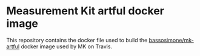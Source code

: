 # Measurement Kit artful docker image

This repository contains the docker file used to build the
[bassosimone/mk-artful](https://hub.docker.com/r/bassosimone/mk-artful/)
docker image used by MK on Travis.
